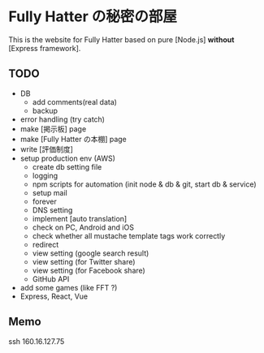 
# Fully Hatter の秘密の部屋
This is the website for Fully Hatter based on pure [Node.js] **without** [Express framework].


## TODO
- DB
    - add comments(real data)
    - backup
- error handling (try catch)
- make [掲示板] page
- make [Fully Hatter の本棚] page
- write [評価制度]
- setup production env (AWS)
    - create db setting file
    - logging
    - npm scripts for automation (init node & db & git, start db & service)
    - setup mail
    - forever
    - DNS setting
    - implement [auto translation]
    - check on PC, Android and iOS
    - check whether all mustache template tags work correctly
    - redirect
    - view setting (google search result)
    - view setting (for Twitter share)
    - view setting (for Facebook share)
    - GitHub API
- add some games (like FFT ?)
- Express, React, Vue


## Memo
ssh 160.16.127.75
